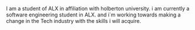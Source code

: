 I am a student of ALX in affiliation with holberton university.
i am currently a software engineering student in ALX. and i`m working towards making a change in the Tech industry with the skills i will acquire.

